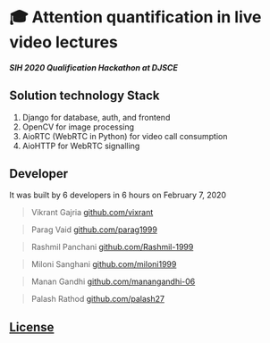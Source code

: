 # 🎓 Attention quantification in live video lectures
##### SIH 2020 Qualification Hackathon at DJSCE

## Solution technology Stack

1. Django for database, auth, and frontend
2. OpenCV for image processing
3. AioRTC (WebRTC in Python) for video call consumption
4. AioHTTP for WebRTC signalling

## Developer

It was built by 6 developers in 6 hours on February 7, 2020

> Vikrant Gajria
> [github.com/vixrant](https://github.com/vixrant)

> Parag Vaid
> [github.com/parag1999](https://github.com/parag1999)

> Rashmil Panchani
> [github.com/Rashmil-1999](https://github.com/Rashmil-1999)

> Miloni Sanghani
> [github.com/miloni1999](https://github.com/miloni1999)

> Manan Gandhi
> [github.com/manangandhi-06](https://github.com/manangandhi-06)

> Palash Rathod
> [github.com/palash27](https://github.com/palash27)


## [License](/LICENSE)
